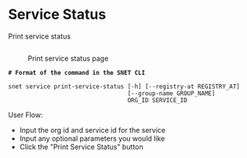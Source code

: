 # Service Status

Print service status

<figure><img src="../../../../../../../public/assets/images/products/TUI/Screenshot 2024-08-17 at 6.05.25 PM.png" alt=""><figcaption><p>Print service status page</p></figcaption></figure>

<pre class="language-bash"><code class="lang-bash"><strong># Format of the command in the SNET CLI
</strong>
snet service print-service-status [-h] [--registry-at REGISTRY_AT]
                                  [--group-name GROUP_NAME]
                                  ORG_ID SERVICE_ID
</code></pre>

User Flow:

* Input the org id and service id for the service
* Input any optional parameters you would like
* Click the "Print Service Status" button
